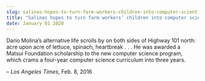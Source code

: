 ```yaml
---
slug: salinas-hopes-to-turn-farm-workers-children-into-computer-scientists
title: "Salinas hopes to turn farm workers’ children into computer scientists"
date: January 01 2020
---
```


<p>Dario Molina’s alternative life scrolls by on both sides of Highway 101 north: acre upon acre of lettuce, spinach, heartbreak . . . He was awarded a Matsui Foundation scholarship to the new computer science program, which crams a four&#45;year computer science curriculum into three years.
</p><p>– <em>Los Angeles Times</em>, Feb. 8, 2016
</p>
